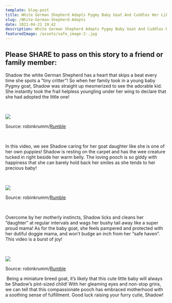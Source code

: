 ```yaml
---
template: blog-post
title: White German Shepherd Adopts Pygmy Baby Goat And Cuddles Her Like Her Own Puppy
slug: /White-German-Shepherd-Adopts
date: 2021-04-21 19:42
description: White German Shepherd Adopts Pygmy Baby Goat And Cuddles Her Like Her Own Puppy
featuredImage: /assets/safe_image-2-.jpg
---
```

## Please SHARE to pass on this story to a friend or family member:

Shadow the white German Shepherd has a heart that skips a beat every time she spots a “tiny critter”! So when her family took in a young baby Pygmy goat, Shadow was straight up mesmerized to see the adorable kid. She instantly took the frail helpless youngling under her wing to declare that she had adopted the little one!

 

![](https://ilovemydogsomuch.tv/wp-content/uploads/2021/02/AM_516_20Feb21-26.jpg)

Source: robinkrumm/[Rumble](https://rumble.com/v2zfat-white-german-shepherd-and-baby-goat.html)

 

In this video, we see Shadow caring for her goat daughter like she is one of her own puppies! Shadow is resting on the carpet and has the wee creature tucked in right beside her warm belly. The loving pooch is so giddy with happiness that she can barely hold back her smiles as she tends to her precious baby!

 

![](https://ilovemydogsomuch.tv/wp-content/uploads/2021/02/AM_516_20Feb21-27.jpg)

Source: robinkrumm/[Rumble](https://rumble.com/v2zfat-white-german-shepherd-and-baby-goat.html)

 

Overcome by her motherly instincts, Shadow licks and cleans her “daughter” at regular intervals and wags her bushy tail away like a super proud mama! As for the baby goat, she feels pampered and protected with her dutiful doggie mama, and won’t budge an inch from her “safe haven”. This video is a burst of joy!

 

![](https://ilovemydogsomuch.tv/wp-content/uploads/2021/02/AM_516_20Feb21-28.jpg)

Source: robinkrumm/[Rumble](https://rumble.com/v2zfat-white-german-shepherd-and-baby-goat.html)

 Being a miniature breed goat, it’s likely that this cute little baby will always be Shadow’s pint-sized child! With her gleaming eyes and non-stop grins, we can tell that this compassionate pooch has embraced motherhood with a soothing sense of fulfillment. Good luck raising your furry cutie, Shadow!
